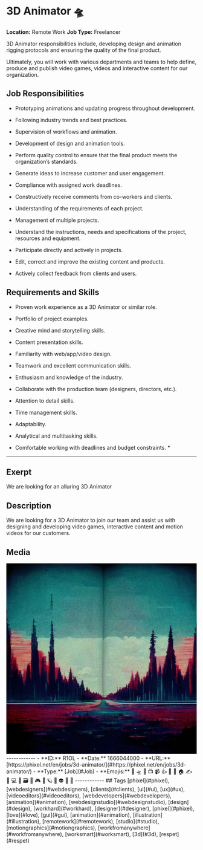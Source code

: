 # 3D Animator 🛸
**Location:** Remote Work
**Job Type:** Freelancer

3D Animator responsibilities include, developing design and animation rigging protocols and ensuring the quality of the final product.

Ultimately, you will work with various departments and teams to help define, produce and publish video games, videos and interactive content for our organization.

## Job Responsibilities
- Prototyping animations and updating progress throughout development.
- Following industry trends and best practices.
- Supervision of workflows and animation.
- Development of design and animation tools.
- Perform quality control to ensure that the final product meets the organization’s standards.

- Generate ideas to increase customer and user engagement.
- Compliance with assigned work deadlines.
- Constructively receive comments from co-workers and clients.
- Understanding of the requirements of each project.
- Management of multiple projects.
- Understand the instructions, needs and specifications of the project, resources and equipment.
- Participate directly and actively in projects.
- Edit, correct and improve the existing content and products.
- Actively collect feedback from clients and users.

## Requirements and Skills
- Proven work experience as a 3D Animator or similar role.
- Portfolio of project examples.

- Creative mind and storytelling skills.
- Content presentation skills.
- Familiarity with web/app/video design.
- Teamwork and excellent communication skills.
- Enthusiasm and knowledge of the industry.
- Collaborate with the production team (designers, directors, etc.).
- Attention to detail skills.
- Time management skills.
- Adaptability.
- Analytical and multitasking skills.
- Comfortable working with deadlines and budget constraints. *

------------
## Exerpt
We are looking for an alluring 3D Animator
## Description
We are looking for a 3D Animator to join our team and assist us with designing and developing video games, interactive content and motion videos for our customers.
## Media
<img src="media/job-3d-animator.jpg">
------------
- **ID:** R1OL
- **Date:** 1666044000
- **URL:** [https://phixel.net/en/jobs/3d-animator/](#https://phixel.net/en/jobs/3d-animator/)
- **Type:** [Job](#Job)
- **Emojis:** 🎨 🛸 📼 📺 📹 👍 🔗 📝 🏠 ✍️ 👨 💻 👑 🗃 👾 🎮 📲 🪐 🌟 👽 🚀 🌌
------------
## Tags
[phixel](#phixel), [webdesigners](#webdesigners), [clients](#clients), [ui](#ui), [ux](#ux), [videoeditors](#videoeditors), [webdevelopers](#webdevelopers), [animation](#animation), [webdesignstudio](#webdesignstudio), [design](#design), [workhard](#workhard), [designer](#designer), [phixel](#phixel), [love](#love), [gui](#gui), [animation](#animation), [illustration](#illustration), [remotework](#remotework), [studio](#studio), [motiongraphics](#motiongraphics), [workfromanywhere](#workfromanywhere), [worksmart](#worksmart), [3d](#3d), [respet](#respet)